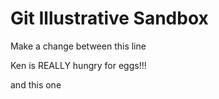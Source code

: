 Git Illustrative Sandbox
========================

Make a change between this line

Ken is REALLY hungry for eggs!!!

and this one
